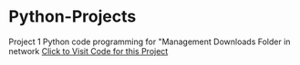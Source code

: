 # Python-Projects
Project 1 Python code programming for "Management Downloads Folder in network
[Click to Visit Code for this Project](/Kathleen-McArthur/Kathleen%20McArthur/When_the_mind_opens_the_flowers_bloom.html)
